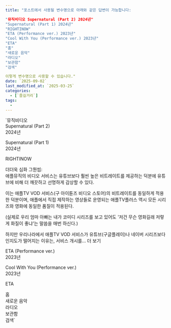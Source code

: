 ```yaml
---
title: "포스트에서 사용될 변수명으로 아래와 같은 답변이 가능합니다:

"뮤직비디오 Supernatural (Part 2) 2024년"
"Supernatural (Part 1) 2024년"
"RIGHTINOW"
"ETA (Performance ver.) 2023년"
"Cool With You (Performance ver.) 2023년"
"ETA"
"홈"
"새로운 음악"
"라디오"
"보관함"
"검색"

이렇게 변수명으로 사용할 수 있습니다."
date: `2025-09-02`
last_modified_at: `2025-03-25`
categories:
  - [`즐길거리`]
tags:
  - 
---
```


`뮤직비디오  
Supernatural (Part 2)  
2024년  

Supernatural (Part 1)  
2024년  

RIGHTINOW  

더더욱 심화 그뭔씹:  
애플뮤직의 비디오 서비스는 유튜브보다 훨씬 높은 비트레이트를 제공하는 덕분에 유튜브에 비해 더 깨끗하고 선명하게 감상할 수 있다.

이는 애플TV VOD 서비스(구 아이튠즈 비디오 스토어)의 비트레이트를 동일하게 적용한 덕분이며, 애플에서 직접 제작하는 영상들로 운영되는 애플TV플러스 역시 모든 시리즈와 영화에 동일한 품질이 적용된다.

(실제로 우리 엄마 아빠는 내가 코미디 시리즈를 보고 있어도 '저건 무슨 영화길래 저렇게 화질이 좋냐'는 말씀을 매번 하신다.)

하지만 우리나라에서 애플TV VOD 서비스가 유튜브(구글플레이)나 네이버 시리즈보다 인지도가 떨어지는 이유는, 서비스 개시를... 더 보기  

ETA (Performance ver.)  
2023년  

Cool With You (Performance ver.)  
2023년  

ETA  

홈  
새로운 음악  
라디오  
보관함  
검색`